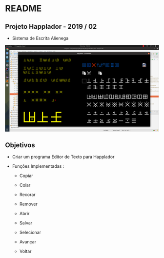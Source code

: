# README

## Projeto Happlador - 2019 / 02


 - Sistema de Escrita Alienega


![Tronarko_01](https://github.com/luandkg/Happlador/blob/master/prints/happlador_01.png)


## Objetivos

 - Criar um programa Editor de Texto para Happlador
 - Funções Implementadas :
	
	- Copiar
	- Colar
	- Recorar
	- Remover

	- Abrir
	- Salvar

	- Selecionar

	- Avançar
	- Voltar



